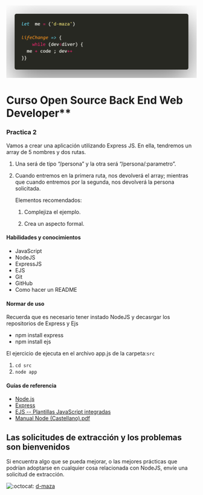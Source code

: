 ﻿﻿![Logo](/public/img/code.png)


# Curso Open Source Back End Web Developer**

### Practica 2


Vamos a crear una aplicación utilizando Express JS. En ella, tendremos un array de 5 nombres y dos rutas.

1. Una será de tipo “/persona” y la otra será “/persona/:parametro”.

2. Cuando entremos en la primera ruta, nos devolverá el array; mientras que cuando entremos por la segunda, nos devolverá la persona solicitada.

     Elementos recomendados:

      1. Complejiza el ejemplo.

      2. Crea un aspecto formal.
     
#### Habilidades y conocimientos

 - JavaScript
 - NodeJS
 - ExpressJS
 - EJS
 - Git
 - GitHub
 - Como hacer un README
 
  
#### Normar de uso 
Recuerda  que es necesario tener instado NodeJS y decasrgar los repositorios de Express y Ejs

- npm install express
- npm install ejs

El ejercicio de ejecuta en el archivo app.js de la carpeta:`src`

1.  `cd src`
2.  `node app`

#### Guías de referencia

 - [Node.js](https://nodejs.org/es/)
 - [Express](http://expressjs.com/)
 - [EJS -- Plantillas JavaScript integradas](https://ejs.co/#features)
 - [Manual Node (Castellano).pdf](https://riptutorial.com/Download/node-js-es.pdf)





## Las solicitudes de extracción y los problemas son bienvenidos

Si encuentra algo que se pueda mejorar, o las mejores prácticas que podrían adoptarse en cualquier cosa relacionada con NodeJS, envíe una solicitud de extracción.

![:octocat:](https://github.githubassets.com/images/icons/emoji/octocat.png ":octocat:") [d-maza](https://github.com/d-maza)

